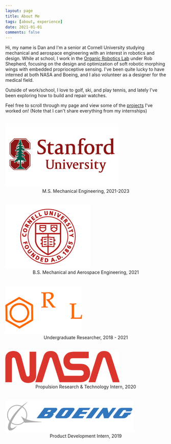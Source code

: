 ```yaml
---
layout: page
title: About Me
tags: [about, experience]
date: 2021-01-01
comments: false
---
```


Hi, my name is Dan and I'm a senior at Cornell University studying mechanical and aerospace engineering with an interest in robotics and design. While at school, I work in the <a href="https://orl.mae.cornell.edu/">Organic Robotics Lab</a> under Rob Shepherd, focusing on the design and optimization of soft robotic morphing wings with embedded proprioceptive sensing. I've been quite lucky to have interned at both NASA and Boeing, and I also volunteer as a designer for the medical field. 

Outside of work/school, I love to golf, ski, and play tennis, and lately I've been exploring how to build and repair watches. 

Feel free to scroll through my page and view some of the <a href="/projects">projects</a> I've worked on! (Note that I can't share everything from my internships)
<br/><br/>

<img src="/assets/img/stanford.png" style="max-height:200px; max-width: 100%; height: auto; width: auto;">
<center>M.S. Mechanical Engineering, 2021-2023 </center>
<br/><br/>

<img src="/assets/img/cornell.png" style="max-height:200px; max-width: 100%; height: auto; width: auto;">
<center>B.S. Mechanical and Aerospace Engineering, 2021 </center>
<br/><br/>

<img src="/assets/img/orl.png" style="max-height:150px; max-width: 100%; height: auto; width: auto;">
<center>Undergraduate Researcher, 2018 - 2021 </center>
<br/><br/>

<img src="/assets/img/nasa.png" style="max-height:100px; max-width: 100%; height: auto; width: auto;">
<center>Propulsion Research & Technology Intern, 2020 </center>
<br/><br/>

<img src="/assets/img/boeing.png" style="max-height:100px; max-width: 100%; height: auto; width: auto;">
<center>Product Development Intern, 2019 </center>
<br/><br/>
